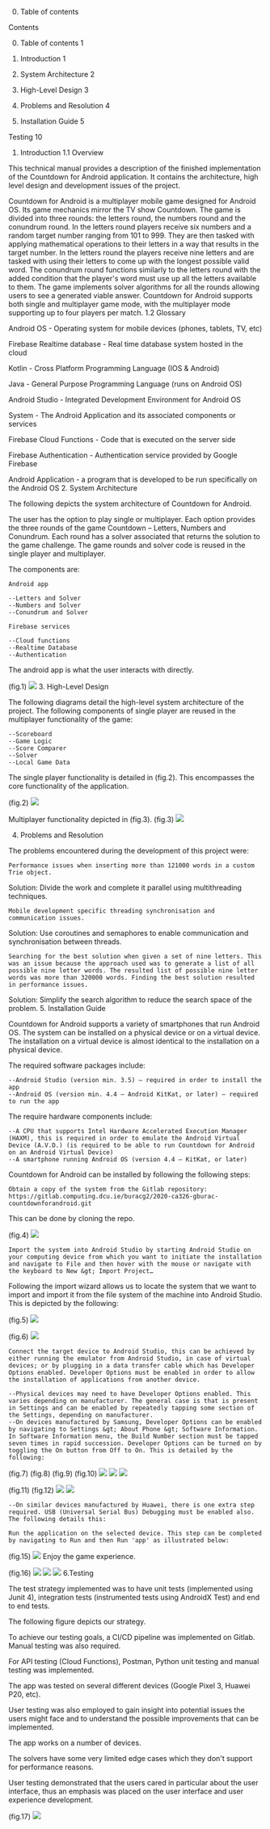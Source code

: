 0. Table of contents

Contents

0. Table of contents 1

1. Introduction 1

2. System Architecture 2

3. High-Level Design 3

4. Problems and Resolution 4

5. Installation Guide 5

Testing 10
1. Introduction
1.1 Overview

This technical manual provides a description of the finished implementation of the Countdown for Android application. It contains the architecture, high level design and development issues of the project.

Countdown for Android is a multiplayer mobile game designed for Android OS. Its game mechanics mirror the TV show Countdown. The game is divided into three rounds: the letters round, the numbers round and the conundrum round. In the letters round players receive six numbers and a random target number ranging from 101 to 999. They are then tasked with applying mathematical operations to their letters in a way that results in the target number. In the letters round the players receive nine letters and are tasked with using their letters to come up with the longest possible valid word. The conundrum round functions similarly to the letters round with the added condition that the player's word must use up all the letters available to them. The game implements solver algorithms for all the rounds allowing users to see a generated viable answer. Countdown for Android supports both single and multiplayer game mode, with the multiplayer mode supporting up to four players per match.
1.2 Glossary

Android OS - Operating system for mobile devices (phones, tablets, TV, etc)

Firebase Realtime database - Real time database system hosted in the cloud

Kotlin - Cross Platform Programming Language (IOS & Android)

Java - General Purpose Programming Language (runs on Android OS)

Android Studio - Integrated Development Environment for Android OS

System - The Android Application and its associated components or services

Firebase Cloud Functions - Code that is executed on the server side

Firebase Authentication - Authentication service provided by Google Firebase

Android Application - a program that is developed to be run specifically on the Android OS
2. System Architecture

The following depicts the system architecture of Countdown for Android.

The user has the option to play single or multiplayer. Each option provides the three rounds of the game Countdown – Letters, Numbers and Conundrum. Each round has a solver associated that returns the solution to the game challenge. The game rounds and solver code is reused in the single player and multiplayer.

The components are:

    Android app

    --Letters and Solver
    --Numbers and Solver
    --Conundrum and Solver

    Firebase services

    --Cloud functions
    --Realtime Database
    --Authentication

The android app is what the user interacts with directly.

(fig.1)
![](https://gitlab.computing.dcu.ie/buracg2/2020-ca326-gburac-countdownforandroid/blob/master/technical_spec/design.PNG)
3. High-Level Design

The following diagrams detail the high-level system architecture of the project. The following components of single player are reused in the multiplayer functionality of the game:

    --Scoreboard
    --Game Logic
    --Score Comparer
    --Solver
    --Local Game Data

The single player functionality is detailed in (fig.2). This encompasses the core functionality of the application.

(fig.2)
![](https://gitlab.computing.dcu.ie/buracg2/2020-ca326-gburac-countdownforandroid/blob/master/technical_spec/local.PNG)

Multiplayer functionality depicted in (fig.3).
(fig.3)
![](https://gitlab.computing.dcu.ie/buracg2/2020-ca326-gburac-countdownforandroid/blob/master/technical_spec/online.PNG)

4. Problems and Resolution

The problems encountered during the development of this project were:

    Performance issues when inserting more than 121000 words in a custom Trie object.

Solution: Divide the work and complete it parallel using multithreading techniques.

    Mobile development specific threading synchronisation and communication issues.

Solution: Use coroutines and semaphores to enable communication and synchronisation between threads.

    Searching for the best solution when given a set of nine letters. This was an issue because the approach used was to generate a list of all possible nine letter words. The resulted list of possible nine letter words was more than 320000 words. Finding the best solution resulted in performance issues.

Solution: Simplify the search algorithm to reduce the search space of the problem.
5. Installation Guide

Countdown for Android supports a variety of smartphones that run Android OS. The system can be installed on a physical device or on a virtual device. The installation on a virtual device is almost identical to the installation on a physical device.

The required software packages include:

    --Android Studio (version min. 3.5) – required in order to install the app
    --Android OS (version min. 4.4 – Android KitKat, or later) – required to run the app

The require hardware components include:

    --A CPU that supports Intel Hardware Accelerated Execution Manager (HAXM), this is required in order to emulate the Android Virtual Device (A.V.D.) (is required to be able to run Countdown for Android on an Android Virtual Device)
    --A smartphone running Android OS (version 4.4 – KitKat, or later)

Countdown for Android can be installed by following the following steps:

    Obtain a copy of the system from the Gitlab repository: https://gitlab.computing.dcu.ie/buracg2/2020-ca326-gburac-countdownforandroid.git

This can be done by cloning the repo.

(fig.4)
![](https://gitlab.computing.dcu.ie/buracg2/2020-ca326-gburac-countdownforandroid/blob/master/technical_spec/cloning.PNG)

    Import the system into Android Studio by starting Android Studio on your computing device from which you want to initiate the installation and navigate to File and then hover with the mouse or navigate with the keyboard to New &gt; Import Project…

Following the import wizard allows us to locate the system that we want to import and import it from the file system of the machine into Android Studio. This is depicted by the following:

(fig.5)
![](https://gitlab.computing.dcu.ie/buracg2/2020-ca326-gburac-countdownforandroid/blob/master/technical_spec/importing.png)

(fig.6)
![](https://gitlab.computing.dcu.ie/buracg2/2020-ca326-gburac-countdownforandroid/blob/master/technical_spec/actuallyimporting.png)

    Connect the target device to Android Studio, this can be achieved by either running the emulator from Android Studio, in case of virtual devices; or by plugging in a data transfer cable which has Developer Options enabled. Developer Options must be enabled in order to allow the installation of applications from another device.

    --Physical devices may need to have Developer Options enabled. This varies depending on manufacturer. The general case is that is present in Settings and can be enabled by repeatedly tapping some section of the Settings, depending on manufacturer.
    --On devices manufactured by Samsung, Developer Options can be enabled by navigating to Settings &gt; About Phone &gt; Software Information. In Software Information menu, the Build Number section must be tapped seven times in rapid succession. Developer Options can be turned on by toggling the On button from Off to On. This is detailed by the following:

(fig.7) (fig.8) (fig.9) (fig.10)
![](https://gitlab.computing.dcu.ie/buracg2/2020-ca326-gburac-countdownforandroid/blob/master/technical_spec/about_phone.jpg) 
![](https://gitlab.computing.dcu.ie/buracg2/2020-ca326-gburac-countdownforandroid/blob/master/technical_spec/software_info.jpg)
![](https://gitlab.computing.dcu.ie/buracg2/2020-ca326-gburac-countdownforandroid/blob/master/technical_spec/on.jpg)

(fig.11) (fig.12)
![](https://gitlab.computing.dcu.ie/buracg2/2020-ca326-gburac-countdownforandroid/blob/master/technical_spec/developer_options.jpg)
![](https://gitlab.computing.dcu.ie/buracg2/2020-ca326-gburac-countdownforandroid/blob/master/technical_spec/developer_options_details.jpg)

    --On similar devices manufactured by Huawei, there is one extra step required. USB (Universal Serial Bus) Debugging must be enabled also. The following details this:

    Run the application on the selected device. This step can be completed by navigating to Run and then Run 'app' as illustrated below:

(fig.15)
![](https://gitlab.computing.dcu.ie/buracg2/2020-ca326-gburac-countdownforandroid/blob/master/technical_spec/usbDebugging.png)
    Enjoy the game experience.

(fig.16)
![](https://gitlab.computing.dcu.ie/buracg2/2020-ca326-gburac-countdownforandroid/blob/master/technical_spec/letters_enjoy.png)
![](https://gitlab.computing.dcu.ie/buracg2/2020-ca326-gburac-countdownforandroid/blob/master/technical_spec/numbers_enjoy.png)
![](https://gitlab.computing.dcu.ie/buracg2/2020-ca326-gburac-countdownforandroid/blob/master/technical_spec/conundrum_enjoy.png)
6.Testing

The test strategy implemented was to have unit tests (implemented using Junit 4), integration tests (instrumented tests using AndroidX Test) and end to end tests.

The following figure depicts our strategy.

To achieve our testing goals, a CI/CD pipeline was implemented on Gitlab. Manual testing was also required.

For API testing (Cloud Functions), Postman, Python unit testing and manual testing was implemented.

The app was tested on several different devices (Google Pixel 3, Huawei P20, etc).

User testing was also employed to gain insight into potential issues the users might face and to understand the possible improvements that can be implemented.

The app works on a number of devices.

The solvers have some very limited edge cases which they don't support for performance reasons.

User testing demonstrated that the users cared in particular about the user interface, thus an emphasis was placed on the user interface and user experience development.

(fig.17)
![](https://gitlab.computing.dcu.ie/buracg2/2020-ca326-gburac-countdownforandroid/blob/master/technical_spec/test-automation-pyramid.jpg)